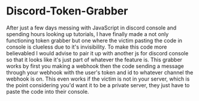 # Discord-Token-Grabber

After just a few days messing with JavaScript in discord console and spending hours looking up tutorials, I have finally made a not only functioning token grabber but one where the victim pasting the code in console is clueless due to it's invisibility.
To make this code more believabled I would advise to pair it up with another js for discord console so that it looks like it's just part of whatever the feature is.
This grabber works by first you making a webhook then the code sending a message through your webhook with the user's token and id to whatever channel the webhook is on. This even works if the victim is not in your server, which is the point considering you'd want it to be a private server, they just have to paste the code into their console.
